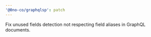 ```yaml
---
'@0no-co/graphqlsp': patch
---
```


Fix unused fields detection not respecting field aliases in GraphQL documents.

